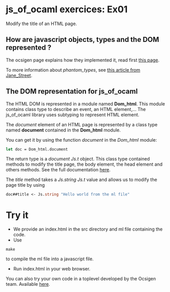 # js_of_ocaml exercices: Ex01

Modify the title of an HTML page.

## How are javascript objects, types and the DOM represented ?

The ocsigen page explains how they implemented it, read first [this
page](https://ocsigen.org/js_of_ocaml/2.7/manual/library).

To more information about *phantom_types*, see [this article from
Jane_Street](https://blogs.janestreet.com/howto-static-access-control-using-phantom-types/).

## The DOM representation for js_of_ocaml

The HTML DOM is represented in a module named **Dom_html**.
This module contains class type to describe an event, an HTML element,...
The js_of_ocaml library uses subtyping to represent HTML element.

The *document* element of an HTML page is represented by a class type named
**document** contained in the **Dom_html** module.

You can get it by using the function *document* in the *Dom_html* module:

```OCaml
let doc = Dom_html.document
```

The return type is a *document Js.t* object. This class type contained methods to
modify the title page, the body element, the head element and others methods.
See the full documentation
[here](https://ocsigen.org/js_of_ocaml/2.7/api/Dom_html.document-c).

The *title* method takes a *Js.string Js.t* value and allows us to modify the page title by using

```OCaml
doc##title <- Js.string "Hello world from the ml file"
```

# Try it

* We provide an index.html in the src directory and ml file containing the code.
* Use
```
make
```
to compile the ml file into a javascript file.
* Run index.html in your web browser.

You can also try your own code in a toplevel developed by the Ocsigen team.
Available [here](http://ocsigen.org/js_of_ocaml/2.7/files/toplevel/).
